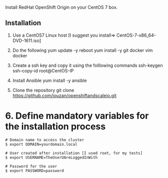 Install RedHat OpenShift Origin on your CentOS 7 box.

## Installation

1. Use a CentOS7 Linux host [I suggest you install=> CentOS-7-x86_64-DVD-1611.iso]

2. Do the following 
   yum update -y
   reboot
   yum install -y git docker vim docker
   
3. Create a ssh key and copy it using the folllowing commands 
   ssh-keygen
   ssh-copy-id root@CentOS-IP
4. Install Ansible 
   yum install -y ansible 

5. Clone the repository 
   git clone  https://github.com/jouzan/openshiftandscaleio.git
   
# 6. Define mandatory variables for the installation process
```
# Domain name to access the cluster
$ export DOMAIN=yourdomain.local 

# User created after installation [I used root, for my tests]
$ export USERNAME=TheUserUAreLoggedInWith      

# Password for the user
$ export PASSWORD=password
```

